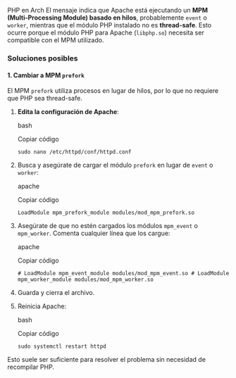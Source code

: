 PHP en Arch El mensaje indica que Apache está ejecutando un **MPM (Multi-Processing Module) basado en hilos**, probablemente `event` o `worker`, mientras que el módulo PHP instalado no es **thread-safe**. Esto ocurre porque el módulo PHP para Apache (`libphp.so`) necesita ser compatible con el MPM utilizado.

### **Soluciones posibles**

#### **1. Cambiar a MPM `prefork`**

El MPM `prefork` utiliza procesos en lugar de hilos, por lo que no requiere que PHP sea thread-safe.

1. **Edita la configuración de Apache**:
    
    bash
    
    Copiar código
    
    `sudo nano /etc/httpd/conf/httpd.conf`
    
2. Busca y asegúrate de cargar el módulo `prefork` en lugar de `event` o `worker`:
    
    apache
    
    Copiar código
    
    `LoadModule mpm_prefork_module modules/mod_mpm_prefork.so`
    
3. Asegúrate de que no estén cargados los módulos `mpm_event` o `mpm_worker`. Comenta cualquier línea que los cargue:
    
    apache
    
    Copiar código
    
    `# LoadModule mpm_event_module modules/mod_mpm_event.so # LoadModule mpm_worker_module modules/mod_mpm_worker.so`
    
4. Guarda y cierra el archivo.
    
5. Reinicia Apache:
    
    bash
    
    Copiar código
    
    `sudo systemctl restart httpd`
    

Esto suele ser suficiente para resolver el problema sin necesidad de recompilar PHP.